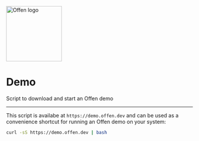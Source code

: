 <a href="https://www.offen.dev/">
    <img src="https://offen.github.io/press-kit/offen-material/gfx-GitHub-Offen-logo.svg" alt="Offen logo" title="Offen" width="150px"/>
</a>

# Demo
Script to download and start an Offen demo

---

This script is availabe at `https://demo.offen.dev` and can be used as a convenience shortcut for running an Offen demo on your system:

```sh
curl -sS https://demo.offen.dev | bash
```
